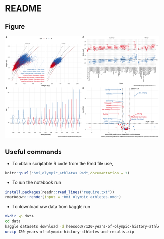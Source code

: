 # README

## Figure

![fig](bmi_plot.png)

## Useful commands

* To obtain scriptable R code from the Rmd file use, 
 
```R
knitr::purl("bmi_olympic_athletes.Rmd",documentation = 2)
```

* To run the notebook run

```R
install.packages(readr::read_lines("require.txt"))
rmarkdown::render(input = "bmi_olympic_athletes.Rmd")
````

* To download raw data from kaggle run

```bash
mkdir -p data
cd data
kaggle datasets download -d heesoo37/120-years-of-olympic-history-athletes-and-results
unzip 120-years-of-olympic-history-athletes-and-results.zip 
```
